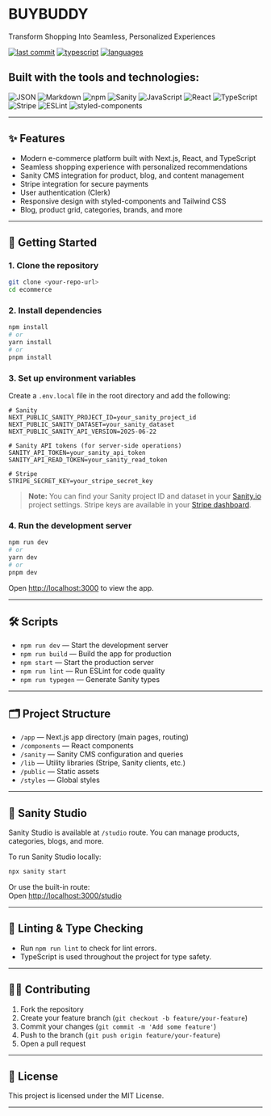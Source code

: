 # BUYBUDDY

Transform Shopping Into Seamless, Personalized Experiences

[![last commit](https://img.shields.io/github/last-commit/your-repo/buybuddy?style=flat-square)]()
[![typescript](https://img.shields.io/badge/typescript-97.3%25-blue?style=flat-square)]()
[![languages](https://img.shields.io/badge/languages-3-blue?style=flat-square)]()

## Built with the tools and technologies:

![JSON](https://img.shields.io/badge/JSON-black?style=flat-square)
![Markdown](https://img.shields.io/badge/Markdown-black?style=flat-square)
![npm](https://img.shields.io/badge/npm-red?style=flat-square)
![Sanity](https://img.shields.io/badge/Sanity-orange?style=flat-square)
![JavaScript](https://img.shields.io/badge/JavaScript-yellow?style=flat-square)
![React](https://img.shields.io/badge/React-blue?style=flat-square)
![TypeScript](https://img.shields.io/badge/TypeScript-blue?style=flat-square)
![Stripe](https://img.shields.io/badge/Stripe-blue?style=flat-square)
![ESLint](https://img.shields.io/badge/ESLint-blue?style=flat-square)
![styled-components](https://img.shields.io/badge/styled--components-pink?style=flat-square)

---

## ✨ Features

- Modern e-commerce platform built with Next.js, React, and TypeScript
- Seamless shopping experience with personalized recommendations
- Sanity CMS integration for product, blog, and content management
- Stripe integration for secure payments
- User authentication (Clerk)
- Responsive design with styled-components and Tailwind CSS
- Blog, product grid, categories, brands, and more

---

## 🚀 Getting Started

### 1. Clone the repository

```bash
git clone <your-repo-url>
cd ecommerce
```

### 2. Install dependencies

```bash
npm install
# or
yarn install
# or
pnpm install
```

### 3. Set up environment variables

Create a `.env.local` file in the root directory and add the following:

```env
# Sanity
NEXT_PUBLIC_SANITY_PROJECT_ID=your_sanity_project_id
NEXT_PUBLIC_SANITY_DATASET=your_sanity_dataset
NEXT_PUBLIC_SANITY_API_VERSION=2025-06-22

# Sanity API tokens (for server-side operations)
SANITY_API_TOKEN=your_sanity_api_token
SANITY_API_READ_TOKEN=your_sanity_read_token

# Stripe
STRIPE_SECRET_KEY=your_stripe_secret_key
```

> **Note:** You can find your Sanity project ID and dataset in your [Sanity.io](https://www.sanity.io/) project settings. Stripe keys are available in your [Stripe dashboard](https://dashboard.stripe.com/).

### 4. Run the development server

```bash
npm run dev
# or
yarn dev
# or
pnpm dev
```

Open [http://localhost:3000](http://localhost:3000) to view the app.

---

## 🛠️ Scripts

- `npm run dev` — Start the development server
- `npm run build` — Build the app for production
- `npm start` — Start the production server
- `npm run lint` — Run ESLint for code quality
- `npm run typegen` — Generate Sanity types

---

## 🗂️ Project Structure

- `/app` — Next.js app directory (main pages, routing)
- `/components` — React components
- `/sanity` — Sanity CMS configuration and queries
- `/lib` — Utility libraries (Stripe, Sanity clients, etc.)
- `/public` — Static assets
- `/styles` — Global styles

---

## 📝 Sanity Studio

Sanity Studio is available at `/studio` route. You can manage products, categories, blogs, and more.

To run Sanity Studio locally:

```bash
npx sanity start
```

Or use the built-in route:  
Open [http://localhost:3000/studio](http://localhost:3000/studio)

---

## 🧪 Linting & Type Checking

- Run `npm run lint` to check for lint errors.
- TypeScript is used throughout the project for type safety.

---

## 🧑‍💻 Contributing

1. Fork the repository
2. Create your feature branch (`git checkout -b feature/your-feature`)
3. Commit your changes (`git commit -m 'Add some feature'`)
4. Push to the branch (`git push origin feature/your-feature`)
5. Open a pull request

---

## 📄 License

This project is licensed under the MIT License.

---
